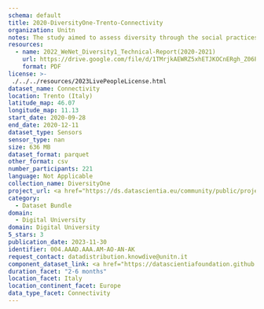 ```yaml
---
schema: default
title: 2020-DiversityOne-Trento-Connectivity
organization: Unitn
notes: The study aimed to assess diversity through the social practices and daily behaviors of university students from eight different countries. The research was carried out in two phases. Initially, a large sample of students from Denmark, Italy, Mongolia, Paraguay, the United Kingdom, China, Mexico, and India, completed a survey on their social practices, as well as their socio-demographic, cultural, and psychological elements. In the second phase, a sub-sample of the respondents engaged in a four-week data collection by using an innovative smartphone application called iLog. This app collected data from thirty-four smartphone sensors around the clock, allowing for an in-depth investigation into the diversity and daily routines of university students across countries, both synchronically and diachronically.
resources:
  - name: 2022_WeNet_Diversity1_Technical-Report(2020-2021)
    url: https://drive.google.com/file/d/1TMrjkAEWRZ5xhETJKOCnERgh_Z06PO2E/view?usp=drive_link
    format: PDF
license: >-
 ./../../resources/2023LivePeopleLicense.html
dataset_name: Connectivity
location: Trento (Italy)
latitude_map: 46.07
longitude_map: 11.13
start_date: 2020-09-28
end_date: 2020-12-11
dataset_type: Sensors
sensor_type: nan
size: 636 MB
dataset_format: parquet
other_format: csv
number_participants: 221
language: Not Applicable
collection_name: DiversityOne
project_url: <a href="https://ds.datascientia.eu/community/public/projects/e464583f-32eb-44c1-a455-91503b02b304">https://ds.datascientia.eu/community/public/projects/e464583f-32eb-44c1-a455-91503b02b304</a>
category: 
  - Dataset Bundle
domain: 
  - Digital University
domain: Digital University
5_stars: 3
publication_date: 2023-11-30
identifier: 004.AAAD.AAA.AM-AO-AN-AK
request_contact: datadistribution.knowdive@unitn.it
component_dataset_link: <a href="https://datascientiafoundation.github.io/LivePeople/datasets/2020-DV1-Trento-Bluetooth%20Normal%20Event/">2020-DV1-Trento-Bluetooth Normal Event</a>, <a href="https://datascientiafoundation.github.io/LivePeople/datasets/2020-DV1-Trento-Cellular%20Network/">2020-DV1-Trento-Cellular Network</a>, <a href="https://datascientiafoundation.github.io/LivePeople/datasets/2020-DV1-Trento-Wifi%20Event/">2020-DV1-Trento-Wifi Event</a>, <a href="https://datascientiafoundation.github.io/LivePeople/datasets/2020-DV1-Trento-Wifi%20Networks%20Event/">2020-DV1-Trento-Wifi Networks Event</a>
duration_facet: "2-6 months"
location_facet: Italy
location_continent_facet: Europe
data_type_facet: Connectivity
---
```

